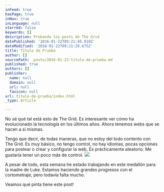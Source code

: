 ```yaml
---
inFeed: true
hasPage: true
inNav: true
inLanguage: null
starred: false
keywords: []
description: Probando los posts de The Grid
datePublished: '2016-01-22T09:21:45.918Z'
dateModified: '2016-01-22T09:21:28.675Z'
title: Título de Prueba
author: []
sourcePath: _posts/2016-01-22-titulo-de-prueba.md
published: true
authors: []
publisher:
  name: null
  domain: null
  url: null
  favicon: null
url: titulo-de-prueba/index.html
_type: Article

---
```

No sé qué tal está esto de The Grid. Es interesante ver cómo ha evolucionado la tecnología en los últimos años. Ahora tenemos webs que se hacen a sí mismas.

Tengo que decir, de todas maneras, que no estoy del todo contento con The Grid. Es muy básico, no tengo control, no hay idiomas, pocas opciones para postear o crear y configurar la web. Es prácticamente aleatorio. Me gustaría tener un poco más de control.
![](https://the-grid-user-content.s3-us-west-2.amazonaws.com/7c63fa65-df8e-488c-b8de-59340413ccd0.jpg)

A pesar de todo, esta semana he estado trabajando en este medallón para la madre de Luke. Estamos haciendo grandes progresos con el cortometraje, pero todavía falta mucho.

Veamos qué pinta tiene este post!